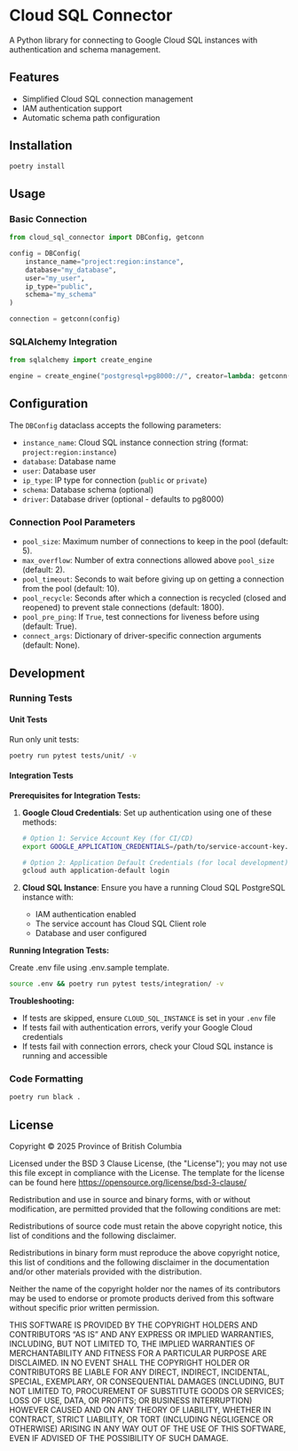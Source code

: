 # Cloud SQL Connector

A Python library for connecting to Google Cloud SQL instances with authentication and schema management.

## Features

- Simplified Cloud SQL connection management
- IAM authentication support
- Automatic schema path configuration

## Installation

```bash
poetry install
```

## Usage

### Basic Connection

```python
from cloud_sql_connector import DBConfig, getconn

config = DBConfig(
    instance_name="project:region:instance",
    database="my_database",
    user="my_user",
    ip_type="public",
    schema="my_schema"
)

connection = getconn(config)
```

### SQLAlchemy Integration

```python
from sqlalchemy import create_engine

engine = create_engine("postgresql+pg8000://", creator=lambda: getconn(config))
```

## Configuration

The `DBConfig` dataclass accepts the following parameters:

- `instance_name`: Cloud SQL instance connection string (format: `project:region:instance`)
- `database`: Database name
- `user`: Database user
- `ip_type`: IP type for connection (`public` or `private`)
- `schema`: Database schema (optional)
- `driver`: Database driver (optional - defaults to pg8000)

### Connection Pool Parameters
- `pool_size`: Maximum number of connections to keep in the pool (default: 5).
- `max_overflow`: Number of extra connections allowed above `pool_size` (default: 2).
- `pool_timeout`: Seconds to wait before giving up on getting a connection from the pool (default: 10).
- `pool_recycle`: Seconds after which a connection is recycled (closed and reopened) to prevent stale connections (default: 1800).
- `pool_pre_ping`: If `True`, test connections for liveness before using (default: True).
- `connect_args`: Dictionary of driver-specific connection arguments (default: None).

## Development

### Running Tests

#### Unit Tests

Run only unit tests:
```bash
poetry run pytest tests/unit/ -v
```

#### Integration Tests

**Prerequisites for Integration Tests:**

1. **Google Cloud Credentials**: Set up authentication using one of these methods:
   ```bash
   # Option 1: Service Account Key (for CI/CD)
   export GOOGLE_APPLICATION_CREDENTIALS=/path/to/service-account-key.json
   
   # Option 2: Application Default Credentials (for local development)
   gcloud auth application-default login
   ```

2. **Cloud SQL Instance**: Ensure you have a running Cloud SQL PostgreSQL instance with:
   - IAM authentication enabled
   - The service account has Cloud SQL Client role
   - Database and user configured

**Running Integration Tests:**

Create .env file using .env.sample template.

```bash
source .env && poetry run pytest tests/integration/ -v
```

**Troubleshooting:**
- If tests are skipped, ensure `CLOUD_SQL_INSTANCE` is set in your `.env` file
- If tests fail with authentication errors, verify your Google Cloud credentials
- If tests fail with connection errors, check your Cloud SQL instance is running and accessible


### Code Formatting

```bash
poetry run black .
```

## License

Copyright © 2025 Province of British Columbia

Licensed under the BSD 3 Clause License, (the "License"); you may not use this file except in compliance with the License. The template for the license can be found here https://opensource.org/license/bsd-3-clause/

Redistribution and use in source and binary forms, with or without modification, are permitted provided that the following conditions are met:

Redistributions of source code must retain the above copyright notice, this list of conditions and the following disclaimer.

Redistributions in binary form must reproduce the above copyright notice, this list of conditions and the following disclaimer in the documentation and/or other materials provided with the distribution.

Neither the name of the copyright holder nor the names of its contributors may be used to endorse or promote products derived from this software without specific prior written permission.

THIS SOFTWARE IS PROVIDED BY THE COPYRIGHT HOLDERS AND CONTRIBUTORS “AS IS” AND ANY EXPRESS OR IMPLIED WARRANTIES, INCLUDING, BUT NOT LIMITED TO, THE IMPLIED WARRANTIES OF MERCHANTABILITY AND FITNESS FOR A PARTICULAR PURPOSE ARE DISCLAIMED. IN NO EVENT SHALL THE COPYRIGHT HOLDER OR CONTRIBUTORS BE LIABLE FOR ANY DIRECT, INDIRECT, INCIDENTAL, SPECIAL, EXEMPLARY, OR CONSEQUENTIAL DAMAGES (INCLUDING, BUT NOT LIMITED TO, PROCUREMENT OF SUBSTITUTE GOODS OR SERVICES; LOSS OF USE, DATA, OR PROFITS; OR BUSINESS INTERRUPTION) HOWEVER CAUSED AND ON ANY THEORY OF LIABILITY, WHETHER IN CONTRACT, STRICT LIABILITY, OR TORT (INCLUDING NEGLIGENCE OR OTHERWISE) ARISING IN ANY WAY OUT OF THE USE OF THIS SOFTWARE, EVEN IF ADVISED OF THE POSSIBILITY OF SUCH DAMAGE.
